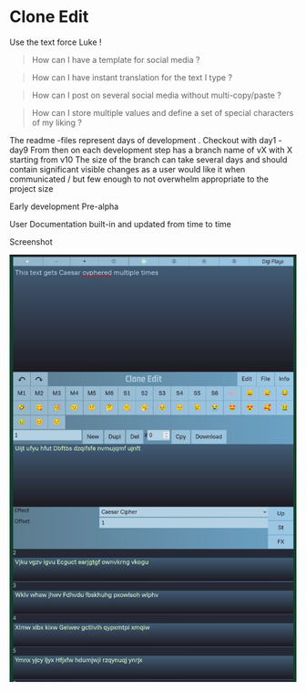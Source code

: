 # Clone Edit
Use the text force Luke !

> How can I have a template for social media ?

> How can I have instant translation for the text I type ?

> How can I post on several social media without multi-copy/paste ?

> How can I store multiple values and define a set of special characters of my liking ?

The readme -files represent days of development . Checkout with day1 - day9
From then on each development step has a branch name of vX with X starting from v10
The size of the branch can take several days and should contain significant visible changes as a user would like it when communicated / but few enough to not overwhelm appropriate to the project size

Early development Pre-alpha

User Documentation built-in and updated from time to time

Screenshot

![05.08.25](screenshot.png)
